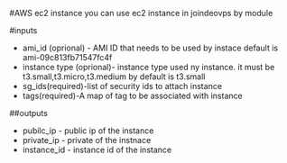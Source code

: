 #AWS ec2 instance
you can use ec2 instance in joindeovps by module

#inputs
* ami_id (oprional) - AMI ID that needs to be used by instace default is ami-09c813fb71547fc4f
* instance type (oprional)- instance type used ny instance. it must be t3.small,t3.micro,t3.medium by default is t3.small
* sg_ids(required)-list of security ids to attach  instance
* tags(required)-A map of tag to be associated with instance

##outputs

* pubilc_ip - public ip of the instance
* private_ip - private of the instnace
* instance_id - instance id of the instance